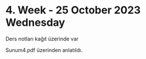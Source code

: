 # 4. Week - 25 October 2023 Wednesday

Ders notları kağıt üzerinde var  

Sunum4.pdf üzerinden anlatıldı.